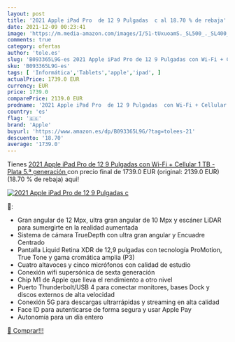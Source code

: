 ```yaml
---
layout: post
title: '2021 Apple iPad Pro  de 12 9 Pulgadas  c al 18.70 % de rebaja'
date: 2021-12-09 00:23:41
image: 'https://m.media-amazon.com/images/I/51-tUxuoamS._SL500_._SL400_.jpg'
comments: true
category: ofertas
author: 'tole.es'
slug: 'B093365L9G-es 2021 Apple iPad Pro de 12 9 Pulgadas con Wi-Fi + Cellular...'
sku: 'B093365L9G-es'
tags: [ 'Informática','Tablets','apple','ipad', ]
actualPrice: 1739.0 EUR
currency: EUR
price: 1739.0
comparePrice: 2139.0 EUR
prodname: '2021 Apple iPad Pro  de 12 9 Pulgadas  con Wi-Fi + Cellular  1 TB  - Plata  5.ª generación '
country: 'es'
flag: '🇪🇸'
brand: 'Apple'
buyurl: 'https://www.amazon.es/dp/B093365L9G/?tag=tolees-21'
descuento: '18.70'
average: '1739.0'
---
```


Tienes [2021 Apple iPad Pro  de 12 9 Pulgadas  con Wi-Fi + Cellular  1 TB  - Plata  5.ª generación ](https://www.amazon.es/dp/B093365L9G/?tag=tolees-21) con precio final de  1739.0 EUR (original: 2139.0 EUR) (18.70 %  de rebaja) aqui!

[![2021 Apple iPad Pro  de 12 9 Pulgadas  c](https://m.media-amazon.com/images/I/51-tUxuoamS._SL500_._SL400_.jpg)](https://www.amazon.es/dp/B093365L9G/?tag=tolees-21)

🔎:

- Gran angular de 12 Mpx, ultra gran angular de 10 Mpx y escáner LiDAR para sumergirte en la realidad aumentada
- Sistema de cámara TrueDepth con ultra gran angular y Encuadre Centrado
- Pantalla Liquid Retina XDR de 12,9 pulgadas con tecnología ProMotion, True Tone y gama cromática amplia (P3)
- Cuatro altavoces y cinco micrófonos con calidad de estudio
- Conexión wifi supersónica de sexta generación
- Chip M1 de Apple que lleva el rendimiento a otro nivel
- Puerto Thunderbolt/USB 4 para conectar monitores, bases Dock y discos externos de alta velocidad
- Conexión 5G para descargas ultrarrápidas y streaming en alta calidad
- Face ID para autenticarse de forma segura y usar Apple Pay
- Autonomía para un día entero

[🛒 Comprar!!!](https://www.amazon.es/dp/B093365L9G/?tag=tolees-21)
